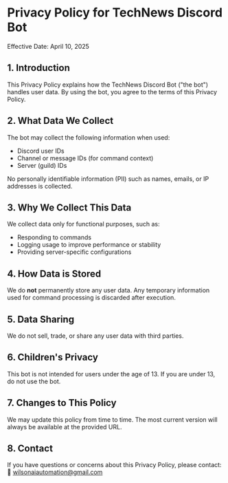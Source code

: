 # Privacy Policy for TechNews Discord Bot

Effective Date: April 10, 2025

## 1. Introduction

This Privacy Policy explains how the TechNews Discord Bot ("the bot") handles user data. By using the bot, you agree to the terms of this Privacy Policy.

## 2. What Data We Collect

The bot may collect the following information when used:
- Discord user IDs
- Channel or message IDs (for command context)
- Server (guild) IDs

No personally identifiable information (PII) such as names, emails, or IP addresses is collected.

## 3. Why We Collect This Data

We collect data only for functional purposes, such as:
- Responding to commands
- Logging usage to improve performance or stability
- Providing server-specific configurations

## 4. How Data is Stored

We do **not** permanently store any user data. Any temporary information used for command processing is discarded after execution.

## 5. Data Sharing

We do not sell, trade, or share any user data with third parties.

## 6. Children's Privacy

This bot is not intended for users under the age of 13. If you are under 13, do not use the bot.

## 7. Changes to This Policy

We may update this policy from time to time. The most current version will always be available at the provided URL.

## 8. Contact

If you have questions or concerns about this Privacy Policy, please contact:  
📧 wilsonaiautomation@gmail.com
